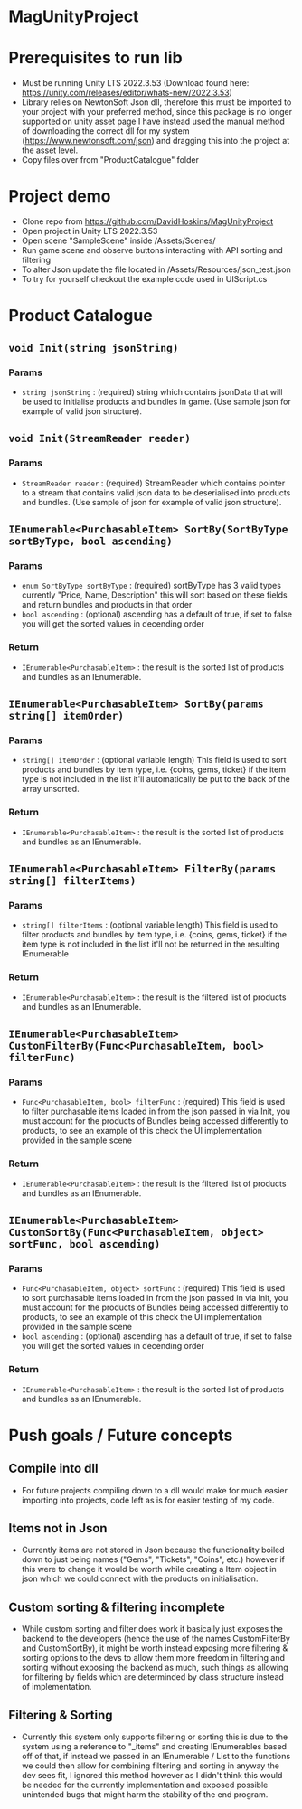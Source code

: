 # MagUnityProject
 
# Prerequisites to run lib
- Must be running Unity LTS 2022.3.53 (Download found here: https://unity.com/releases/editor/whats-new/2022.3.53)
- Library relies on NewtonSoft Json dll, therefore this must be imported to your project with your preferred method, since this package is no longer supported on unity asset page I have instead used the manual method of downloading the correct dll for my system (https://www.newtonsoft.com/json) and dragging this into the project at the asset level.
- Copy files over from "ProductCatalogue" folder

# Project demo
- Clone repo from https://github.com/DavidHoskins/MagUnityProject
- Open project in Unity LTS 2022.3.53
- Open scene "SampleScene" inside /Assets/Scenes/
- Run game scene and observe buttons interacting with API sorting and filtering
- To alter Json update the file located in /Assets/Resources/json_test.json
- To try for yourself checkout the example code used in UIScript.cs 

# Product Catalogue
## ```void Init(string jsonString)```
### Params
- ```string jsonString``` : (required) string which contains jsonData that will be used to initialise products and bundles in game. (Use sample json for example of valid json structure).

## ```void Init(StreamReader reader)```
### Params
- ```StreamReader reader``` : (required) StreamReader which contains pointer to a stream that contains valid json data to be deserialised into products and bundles. (Use sample of json for example of valid json structure).

## ```IEnumerable<PurchasableItem> SortBy(SortByType sortByType, bool ascending)```
### Params
- ```enum SortByType sortByType``` : (required) sortByType has 3 valid types currently "Price, Name, Description" this will sort based on these fields and return bundles and products in that order
- ```bool ascending``` : (optional) ascending has a default of true, if set to false you will get the sorted values in decending order
### Return
- ```IEnumerable<PurchasableItem>``` : the result is the sorted list of products and bundles as an IEnumerable.

## ```IEnumerable<PurchasableItem> SortBy(params string[] itemOrder)```
### Params
- ```string[] itemOrder``` : (optional variable length) This field is used to sort products and bundles by item type, i.e. {coins, gems, ticket} if the item type is not included in the list it'll automatically be put to the back of the array unsorted.
### Return
- ```IEnumerable<PurchasableItem>``` : the result is the sorted list of products and bundles as an IEnumerable.

## ```IEnumerable<PurchasableItem> FilterBy(params string[] filterItems)```
### Params
- ```string[] filterItems``` : (optional variable length) This field is used to filter products and bundles by item type, i.e. {coins, gems, ticket} if the item type is not included in the list it'll not be returned in the resulting IEnumerable
### Return
- ```IEnumerable<PurchasableItem>``` : the result is the filtered list of products and bundles as an IEnumerable.

## ```IEnumerable<PurchasableItem> CustomFilterBy(Func<PurchasableItem, bool> filterFunc)```
### Params
- ```Func<PurchasableItem, bool> filterFunc``` : (required) This field is used to filter purchasable items loaded in from the json passed in via Init, you must account for the products of Bundles being accessed differently to products, to see an example of this check the UI implementation provided in the sample scene
### Return
- ```IEnumerable<PurchasableItem>``` : the result is the filtered list of products and bundles as an IEnumerable.

## ```IEnumerable<PurchasableItem> CustomSortBy(Func<PurchasableItem, object> sortFunc, bool ascending)```
### Params
- ```Func<PurchasableItem, object> sortFunc``` : (required) This field is used to sort purchasable items loaded in from the json passed in via Init, you must account for the products of Bundles being accessed differently to products, to see an example of this check the UI implementation provided in the sample scene
- ```bool ascending``` : (optional) ascending has a default of true, if set to false you will get the sorted values in decending order
### Return
- ```IEnumerable<PurchasableItem>``` : the result is the sorted list of products and bundles as an IEnumerable.

# Push goals / Future concepts
## Compile into dll
- For future projects compiling down to a dll would make for much easier importing into projects, code left as is for easier testing of my code.
## Items not in Json
- Currently items are not stored in Json because the functionality boiled down to just being names ("Gems", "Tickets", "Coins", etc.) however if this were to change it would be worth while creating a Item object in json which we could connect with the products on initialisation.
## Custom sorting & filtering incomplete
- While custom sorting and filter does work it basically just exposes the backend to the developers (hence the use of the names CustomFilterBy and CustomSortBy), it might be worth instead exposing more filtering & sorting options to the devs to allow them more freedom in filtering and sorting without exposing the backend as much, such things as allowing for filtering by fields which are determinded by class structure instead of implementation.
## Filtering & Sorting
- Currently this system only supports filtering or sorting this is due to the system using a reference to "_items" and creating IEnumerables based off of that, if instead we passed in an IEnumerable / List to the functions we could then allow for combining filtering and sorting in anyway the dev sees fit, I ignored this method however as I didn't think this would be needed for the currently implementation and exposed possible unintended bugs that might harm the stability of the end program.
